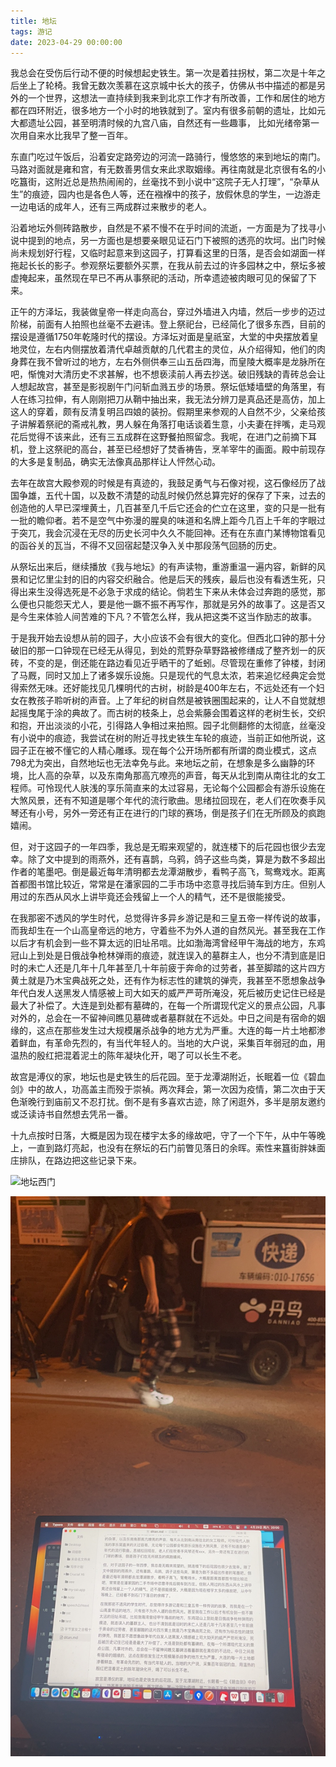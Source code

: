 ```yaml
---
title: 地坛
tags: 游记
date: 2023-04-29 00:00:00
---
```



我总会在受伤后行动不便的时候想起史铁生。第一次是着拄拐杖，第二次是十年之后坐上了轮椅。我曾无数次羡慕在这京城中长大的孩子，仿佛从书中描述的都是另外的一个世界，这想法一直持续到我来到北京工作才有所改善，工作和居住的地方都在四环附近，很多地方一个小时的地铁就到了。室内有很多前朝的遗址，比如元大都遗址公园，甚至明清时候的九宫八庙，自然还有一些趣事， 比如光绪帝第一次用自来水比我早了整一百年。

东直门吃过午饭后，沿着安定路旁边的河流一路骑行，慢悠悠的来到地坛的南门。马路对面就是雍和宫，有无数善男信女来此求取姻缘。再往南就是北京很有名的小吃簋街，这附近总是热热闹闹的，丝毫找不到小说中“这院子无人打理”，“杂草从生”的痕迹，园内也是各色人等，还在襁褓中的孩子，放假休息的学生，一边游走一边电话的成年人，还有三两成群过来散步的老人。

<!--more-->

沿着地坛外侧砖路散步，自然是不紧不慢不在乎时间的流逝，一方面是为了找寻小说中提到的地点，另一方面也是想要亲眼见证石门下被照的透亮的坎坷。出门时候尚未规划好行程，又临时起意来到这园子，打算看这里的日落，是否会如湖面一样拖起长长的影子。参观祭坛要额外买票，在我从前去过的许多园林之中，祭坛多被虚掩起来，虽然现在早已不再从事祭祀的活动，所幸遗迹被肉眼可见的保留了下来。

正午的方泽坛，我装做皇帝一样走向高台，穿过外墙进入内墙，然后一步步的迈过阶梯，前面有人拍照也丝毫不去避讳。登上祭祀台，已经简化了很多东西，目前的摆设是遵循1750年乾隆时代的摆设。方泽坛对面是皇祇室，大堂的中央摆放着皇地灵位，左右内侧摆放着清代卓越贡献的几代君主的灵位，从介绍得知，他们的肉身葬在我不曾听过的地方，左右外侧供奉三山五岳四海，而皇陵大概率是龙脉所在吧，惭愧对大清历史不求甚解，也不想亵渎前人再去抄送。破旧残缺的青砖总会让人想起故宫，甚至是影视剧午门问斩血溅五步的场景。祭坛低矮墙壁的角落里，有人在练习拉伸，有人刚刚把刀从鞘中抽出来，我无法分辨刀是真品还是高仿，加上这人的穿着，颇有反清复明吕四娘的装扮。假期里来参观的人自然不少，父亲给孩子讲解着祭祀的斋戒礼教，男人躲在角落打电话谈着生意，小夫妻在拌嘴，走马观花后觉得不该来此，还有三五成群在这野餐拍照留念。我呢，在进门之前摘下耳机，登上这祭祀的高台，甚至已经想好了焚香祷告，烹羊宰牛的画面。殿中前现存的大多是复制品，确实无法像真品那样让人怦然心动。

去年在故宫大殿参观的时候是有真迹的，我鼓足勇气与石像对视，这石像经历了战国争雄，五代十国，以及数不清楚的动乱时候仍然总算完好的保存了下来，过去的创造他的人早已深埋黄土，几百甚至几千后它还会的伫立在这里，变的只是一批有一批的瞻仰者。若不是空气中弥漫的腥臭的味道和名牌上距今几百上千年的字眼过于突兀，我会沉浸在无尽的历史长河中久久不能回神。还有在东直门某博物馆看见的函谷关的瓦当，不得不又回宿起楚汉争入关中那段荡气回肠的历史。

从祭坛出来后，继续播放《我与地坛》的有声读物，重游重温一遍内容，新鲜的风景和记忆里尘封的旧的内容交织融合。他是后天的残疾，最后也没有看透生死，只得出来生没得选死是不必急于求成的结论。倘若生下来从未体会过奔跑的感觉，那么便也只能怨天尤人，要是他一蹶不振不再写作，那就是另外的故事了。这是否又是今生来体验人间苦难的下凡？不管怎么样，我从把这类不这当作励志的故事。

于是我开始去设想从前的园子，大小应该不会有很大的变化。但西北口钟的那十分破旧的那一口钟现在已经无从得见，到处的荒野杂草野路被修缮成了整齐划一的灰砖，不变的是，倒还能在路边看见近乎晒干的了蚯蚓。尽管现在重修了钟楼，封闭了马厩，同时又加上了诸多娱乐设施。只是现代的气息太浓，若来追忆经典定会觉得索然无味。还好能找见几棵明代的古树，树龄是400年左右，不远处还有一个妇女在教孩子聆听树的声音。上了年纪的树自然是被铁圈围起来的，让人不自觉就想起摇曳尾于涂的典故了。而古树的枝条上，总会紫藤会围着这样的老树生长，交织和抱，开出淡淡的小花，引得路人争相过来拍照。园子北侧翻修的太彻底，丝毫没有小说中的痕迹，我尝试在树的附近寻找史铁生车轮的痕迹，当前正如他所说，这园子正在被不懂它的人精心雕琢。现在每个公开场所都有所谓的商业模式，这点798尤为突出，自然地坛也无法幸免与此。来地坛之前，在想象是多么幽静的环境，比人高的杂草，以及东南角那高亢嘹亮的声音，每天从北到南从南往北的女工程师。可怜现代人肤浅的享乐简直来的太过容易，无论每个公园都会有游乐设施在大煞风景，还有不知道是哪个年代的流行歌曲。思绪拉回现在，老人们在吹奏手风琴还有小号，另外一旁还有正在进行的门球的赛场，倒是孩子们在无所顾及的疯跑嬉闹。

但，对于这园子的一年四季，我总是无暇来观望的，就连楼下的后花园也很少去宠幸。除了文中提到的雨燕外，还有喜鹊，乌鸦，鸽子这些鸟类，算是为数不多超出作者的笔墨吧。倒是最近每年清明都去龙潭湖散步，看鸭子高飞，鸳鸯戏水。距离首都图书馆比较近，常常是在潘家园的二手市场中恣意寻找后骑车到方庄。但别人用过的东西从风水上讲毕竟还会残留上一个人的精气，还不是很能接受。

在我那密不透风的学生时代，总觉得许多异乡游记是和三皇五帝一样传说的故事，而我却生在一个山高皇帝远的地方，守着些不为外人道的自然风光。甚至我在工作以后才有机会到一些不算太远的旧址吊唁。比如渤海湾曾经甲午海战的地方，东鸡冠山上到处是日俄战争枪林弹雨的痕迹，就连误入的墓群主人，也分不清到底是旧时的未亡人还是几年十几年甚至几十年前疲于奔命的过劳者，甚至脚踏的这片四方黄土就是乃木宝典战死之处，还有作为标志性的建筑的弹壳，我甚至不愿想象战争年代白发人送黑发人情感被上司大如天的威严严苛所淹没，死后被历史记住已经是最大了补偿了。大连是到处都有墓碑的，在每一个所谓现代定义的景点公园，凡事对外的，总会在一不留神间瞧见墓碑或者墓群就在不远处。中日之间是有宿命的姻缘的，这点在那些发生过大规模屠杀战争的地方尤为严重。大连的每一片土地都渗着鲜血，有革命先烈的，有当代年轻人的。当地的大户说，采集百年弱冠的血，用温热的殷红把混着泥土的陈年凝块化开，喝了可以长生不老。

故宫是溥仪的家，地坛也是史铁生的后花园。至于龙潭湖附近，长眠着一位《碧血剑》中的故人，功高盖主而殁于崇禎。两次拜会，第一次因为疫情，第二次由于天色渐晚行到庙前又不忍打扰。倒不是有多喜欢古迹，除了闲逛外，多半是朋友邀约或泛读诗书自然想去凭吊一番。

十九点按时日落，大概是因为现在楼宇太多的缘故吧，守了一个下午，从中午等晚上，一直到路灯亮起，也没有在祭坛的石门前瞥见落日的余晖。索性来簋街胖妹面庄排队，在路边把这些记录下来。

![地坛西门](https://raw.githubusercontent.com/Xu-Hardy/image-host/master/tidan.HEIC)

![街边写文](https://github.com/Xu-Hardy/image-host/blob/master/jiepian.jpg)